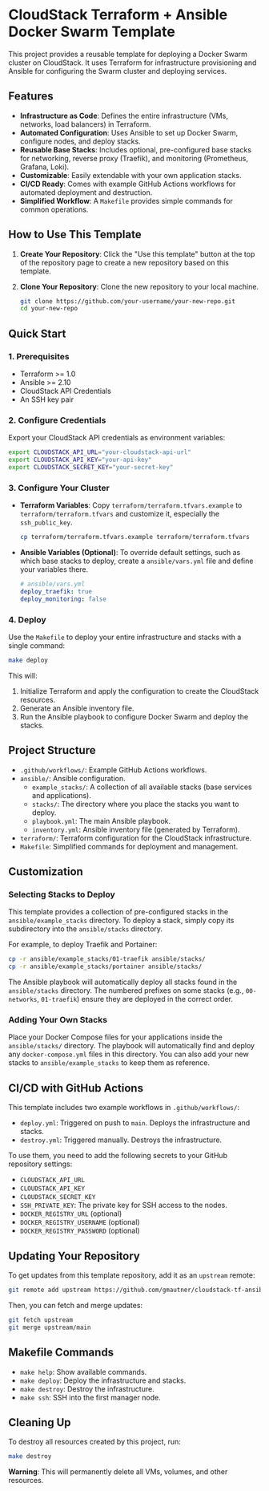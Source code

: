 # CloudStack Terraform + Ansible Docker Swarm Template

This project provides a reusable template for deploying a Docker Swarm cluster on CloudStack. It uses Terraform for infrastructure provisioning and Ansible for configuring the Swarm cluster and deploying services.

## Features

- **Infrastructure as Code**: Defines the entire infrastructure (VMs, networks, load balancers) in Terraform.
- **Automated Configuration**: Uses Ansible to set up Docker Swarm, configure nodes, and deploy stacks.
- **Reusable Base Stacks**: Includes optional, pre-configured base stacks for networking, reverse proxy (Traefik), and monitoring (Prometheus, Grafana, Loki).
- **Customizable**: Easily extendable with your own application stacks.
- **CI/CD Ready**: Comes with example GitHub Actions workflows for automated deployment and destruction.
- **Simplified Workflow**: A `Makefile` provides simple commands for common operations.

## How to Use This Template

1.  **Create Your Repository**: Click the "Use this template" button at the top of the repository page to create a new repository based on this template.
2.  **Clone Your Repository**: Clone the new repository to your local machine.

    ```bash
    git clone https://github.com/your-username/your-new-repo.git
    cd your-new-repo
    ```

## Quick Start

### 1. Prerequisites

- Terraform >= 1.0
- Ansible >= 2.10
- CloudStack API Credentials
- An SSH key pair

### 2. Configure Credentials

Export your CloudStack API credentials as environment variables:

```bash
export CLOUDSTACK_API_URL="your-cloudstack-api-url"
export CLOUDSTACK_API_KEY="your-api-key"
export CLOUDSTACK_SECRET_KEY="your-secret-key"
```

### 3. Configure Your Cluster

- **Terraform Variables**: Copy `terraform/terraform.tfvars.example` to `terraform/terraform.tfvars` and customize it, especially the `ssh_public_key`.

    ```bash
    cp terraform/terraform.tfvars.example terraform/terraform.tfvars
    ```

- **Ansible Variables (Optional)**: To override default settings, such as which base stacks to deploy, create a `ansible/vars.yml` file and define your variables there.

    ```yaml
    # ansible/vars.yml
    deploy_traefik: true
    deploy_monitoring: false
    ```

### 4. Deploy

Use the `Makefile` to deploy your entire infrastructure and stacks with a single command:

```bash
make deploy
```

This will:
1.  Initialize Terraform and apply the configuration to create the CloudStack resources.
2.  Generate an Ansible inventory file.
3.  Run the Ansible playbook to configure Docker Swarm and deploy the stacks.

## Project Structure

- `.github/workflows/`: Example GitHub Actions workflows.
- `ansible/`: Ansible configuration.
  - `example_stacks/`: A collection of all available stacks (base services and applications).
  - `stacks/`: The directory where you place the stacks you want to deploy.
  - `playbook.yml`: The main Ansible playbook.
  - `inventory.yml`: Ansible inventory file (generated by Terraform).
- `terraform/`: Terraform configuration for the CloudStack infrastructure.
- `Makefile`: Simplified commands for deployment and management.

## Customization

### Selecting Stacks to Deploy

This template provides a collection of pre-configured stacks in the `ansible/example_stacks` directory. To deploy a stack, simply copy its subdirectory into the `ansible/stacks` directory.

For example, to deploy Traefik and Portainer:

```bash
cp -r ansible/example_stacks/01-traefik ansible/stacks/
cp -r ansible/example_stacks/portainer ansible/stacks/
```

The Ansible playbook will automatically deploy all stacks found in the `ansible/stacks` directory. The numbered prefixes on some stacks (e.g., `00-networks`, `01-traefik`) ensure they are deployed in the correct order.

### Adding Your Own Stacks

Place your Docker Compose files for your applications inside the `ansible/stacks/` directory. The playbook will automatically find and deploy any `docker-compose.yml` files in this directory. You can also add your new stacks to `ansible/example_stacks` to keep them as reference.

## CI/CD with GitHub Actions

This template includes two example workflows in `.github/workflows/`:

- `deploy.yml`: Triggered on push to `main`. Deploys the infrastructure and stacks.
- `destroy.yml`: Triggered manually. Destroys the infrastructure.

To use them, you need to add the following secrets to your GitHub repository settings:

- `CLOUDSTACK_API_URL`
- `CLOUDSTACK_API_KEY`
- `CLOUDSTACK_SECRET_KEY`
- `SSH_PRIVATE_KEY`: The private key for SSH access to the nodes.
- `DOCKER_REGISTRY_URL` (optional)
- `DOCKER_REGISTRY_USERNAME` (optional)
- `DOCKER_REGISTRY_PASSWORD` (optional)

## Updating Your Repository

To get updates from this template repository, add it as an `upstream` remote:

```bash
git remote add upstream https://github.com/gmautner/cloudstack-tf-ansible-swarm.git
```

Then, you can fetch and merge updates:

```bash
git fetch upstream
git merge upstream/main
```

## Makefile Commands

- `make help`: Show available commands.
- `make deploy`: Deploy the infrastructure and stacks.
- `make destroy`: Destroy the infrastructure.
- `make ssh`: SSH into the first manager node.

## Cleaning Up

To destroy all resources created by this project, run:

```bash
make destroy
```

**Warning**: This will permanently delete all VMs, volumes, and other resources.
